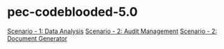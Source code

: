# pec-codeblooded-5.0

[Scenario - 1: Data Analysis](DataAnalysis.md)
[Scenario - 2: Audit Management](AuditManagement.md)
[Scenario - 2: Document Generator](DocumentGenerator.md)
